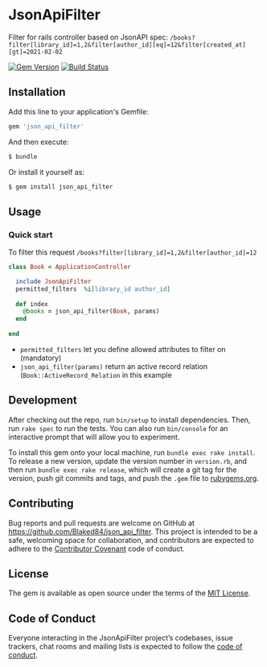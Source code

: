 # JsonApiFilter

Filter for rails controller based on JsonAPI spec: `/books?filter[library_id]=1,2&filter[author_id][eq]=12&filter[created_at][gt]=2021-02-02`

[![Gem Version](https://badge.fury.io/rb/json_api_filter.svg)](https://badge.fury.io/rb/json_api_filter)
[![Build Status](https://travis-ci.com/Blaked84/json_api_filter.svg?branch=master)](https://travis-ci.com/Blaked84/json_api_filter)

## Installation

Add this line to your application's Gemfile:

```ruby
gem 'json_api_filter'
```

And then execute:
```bash
$ bundle
```

Or install it yourself as:
```bash
$ gem install json_api_filter
```

## Usage

### Quick start

To filter this request `/books?filter[library_id]=1,2&filter[author_id]=12`

```ruby
class Book < ApplicationController

  include JsonApiFilter
  permitted_filters  %i[library_id author_id]
  
  def index
    @books = json_api_filter(Book, params)
  end
    
end

```

- `permitted_filters` let you define allowed attributes to filter on (mandatory)
- `json_api_filter(params)` return an active record relation (`Book::ActiveRecord_Relation` in this example
## Development

After checking out the repo, run `bin/setup` to install dependencies. Then, run `rake spec` to run the tests. You can also run `bin/console` for an interactive prompt that will allow you to experiment.

To install this gem onto your local machine, run `bundle exec rake install`. To release a new version, update the version number in `version.rb`, and then run `bundle exec rake release`, which will create a git tag for the version, push git commits and tags, and push the `.gem` file to [rubygems.org](https://rubygems.org).

## Contributing

Bug reports and pull requests are welcome on GitHub at https://github.com/Blaked84/json_api_filter. This project is intended to be a safe, welcoming space for collaboration, and contributors are expected to adhere to the [Contributor Covenant](http://contributor-covenant.org) code of conduct.

## License

The gem is available as open source under the terms of the [MIT License](https://opensource.org/licenses/MIT).

## Code of Conduct

Everyone interacting in the JsonApiFilter project’s codebases, issue trackers, chat rooms and mailing lists is expected to follow the [code of conduct](https://github.com/Blaked84/json_api_filter/blob/master/CODE_OF_CONDUCT.md).

